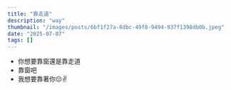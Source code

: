 ```yaml
---
title: "靠走道"
description: "way"
thumbnail: "/images/posts/6bf1f27a-8dbc-49f8-9494-937f1398db0b.jpeg"
date: "2025-07-07"
tags: []
---
```

- 你想要靠窗還是靠走道
- 靠窗吧
- 我想要靠著你😔✌️
